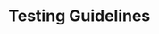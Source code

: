 # Testing Guidelines

<!-- 
Include:
1. Types of tests (unit, integration, etc.).
2. Frameworks/tools used for testing.
3. Steps to run tests locally.
-->
